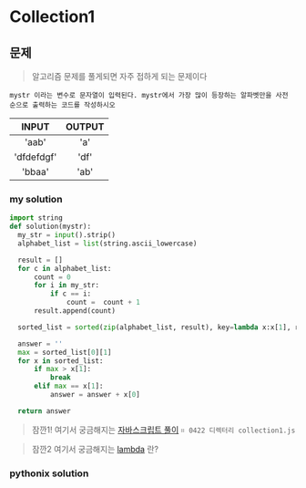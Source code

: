 # Collection1

## 문제

> 알고리즘 문제를 풀게되면 자주 접하게 되는 문제이다

```
mystr 이라는 변수로 문자열이 입력된다. mystr에서 가장 많이 등장하는 알파벳만을 사전 순으로 출력하는 코드를 작성하시오
```

|   INPUT    | OUTPUT |
| :--------: | :----: |
|   'aab'    |  'a'   |
| 'dfdefdgf' |  'df'  |
|   'bbaa'   |  'ab'  |

### my solution

```python
import string
def solution(mystr):
  my_str = input().strip()
  alphabet_list = list(string.ascii_lowercase)

  result = []
  for c in alphabet_list:
      count = 0
      for i in my_str:
          if c == i:
              count =  count + 1
      result.append(count)

  sorted_list = sorted(zip(alphabet_list, result), key=lambda x:x[1], reverse=True)

  answer = ''
  max = sorted_list[0][1]
  for x in sorted_list:
      if max > x[1]:
          break
      elif max == x[1]:
          answer = answer + x[0]

  return answer
```

> 잠깐1! 여기서 궁금해지는 [자바스크립트 풀이](https://codesandbox.io/s/pb-tm9jc?file=/src/index.js) `⌗ 0422 디렉터리 collection1.js`

> 잠깐2 여기서 궁금해지는 [lambda](./lambda.md) 란?

### pythonix solution

```

```
